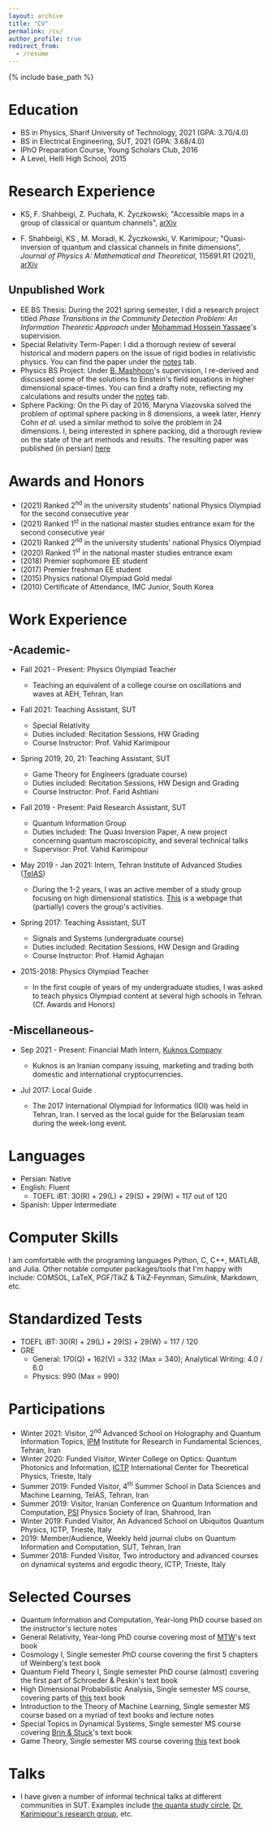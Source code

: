 ```yaml
---
layout: archive
title: "CV"
permalink: /cv/
author_profile: true
redirect_from:
  - /resume
---
```


{% include base_path %}

<!--Research Statement
=====-->



Education
======
* BS in Physics, Sharif University of Technology, 2021 (GPA: 3.70/4.0)
* BS in Electrical Engineering, SUT, 2021 (GPA: 3.68/4.0)
* IPhO Preparation Course, Young Scholars Club, 2016
* A Level, Helli High School, 2015

Research Experience
======
* KS, F. Shahbeigi, Z. Puchała, K. Życzkowski; "Accessible maps in a group of classical or quantum channels", [arXiv](https://arxiv.org/abs/2201.12524)

* F. Shahbeigi, KS , M. Moradi, K. Życzkowski, V. Karimipour; "Quasi-inversion of
quantum and classical channels in finite dimensions", *Journal of Physics A: Mathematical
and Theoretical*, 115691.R1 (2021), [arXiv](http://arxiv.org/abs/2104.06062)

Unpublished Work
-----

* EE BS Thesis: During the 2021 spring semester, I did a research project titled *Phase Transitions in the Community Detection Problem: An Information Theoretic Approach* under [Mohammad Hossein Yassaee](https://scholar.google.com/citations?user=Y6vuiBUAAAAJ&hl=en)'s supervision.
* Special Relativity Term-Paper: I did a thorough review of several historical and modern papers on the issue of rigid bodies in relativistic physics. You can find the paper under the [notes](http://kooroshsadri.github.io/notes) tab.
* Physics BS Project: Under [B. Mashhoon](https://scholar.google.com/citations?user=Yj0-pX4AAAAJ&hl=en)'s supervision, I re-derived and discussed some of the solutions to Einstein's field equations in higher dimensional space-times. You can find a drafty note, reflecting my calculations and results under the [notes](http://kooroshsadri.github.io/notes) tab.
* Sphere Packing: On the Pi day of 2016, Maryna Viazovska solved the problem of optimal sphere packing in 8 dimensions, a week later, Henry Cohn *et al.* used a similar method to solve the problem in 24 dimensions. I, being interested in sphere packing, did a thorough review on the state of the art methods and results. The resulting paper was published (in persian) [here](http://physics.sharif.edu/~takaneh/wp-content/uploads/2020/03/Takaneh28.pdf)

Awards and Honors
======
* (2021) Ranked 2<sup>nd</sup> in the university students' national Physics Olympiad for the second consecutive year
* (2021) Ranked 1<sup>st</sup> in the national master studies entrance exam for the second consecutive year 
* (2021) Ranked 2<sup>nd</sup> in the university students' national Physics Olympiad
* (2020) Ranked 1<sup>st</sup> in the national master studies entrance exam
* (2018) Premier sophomore EE student
* (2017) Premier freshman EE student
* (2015) Physics national Olympiad Gold medal
* (2010) Certificate of Attendance, IMC Junior, South Korea


Work Experience
======

-Academic-
------
* Fall 2021 - Present: Physics Olympiad Teacher
  * Teaching an equivalent of a college course on oscillations and waves at AEH, Tehran, Iran

* Fall 2021: Teaching Assistant, SUT
  * Special Relativity
  * Duties included: Recitation Sessions, HW Grading
  * Course Instructor: Prof. Vahid Karimipour

* Spring 2019, 20, 21: Teaching Assistant, SUT
  * Game Theory for Engineers (graduate course)
  * Duties included: Recitation Sessions, HW Design and Grading
  * Course Instructor: Prof. Farid Ashtiani

* Fall 2019 - Present: Paid Research Assistant, SUT
  * Quantum Information Group
  * Duties included: The Quasi Inversion Paper, A new project concerning quantum macroscopicity, and several technical talks 
  * Supervisor: Prof. Vahid Karimipour 

* May 2019 - Jan 2021: Intern, Tehran Institute of Advanced Studies ([TeIAS](https://teias.institute/))
  * During the 1-2 years, I was an active member of a study group focusing on high dimensional statistics. [This](https://teias.institute/statistics-reading-group/) is a webpage that (partially) covers the group's activities.

* Spring 2017: Teaching Assistant, SUT
  * Signals and Systems (undergraduate course)
  * Duties included: Recitation Sessions, HW Design and Grading
  * Course Instructor: Prof. Hamid Aghajan

* 2015-2018: Physics Olympiad Teacher
  * In the first couple of years of my undergraduate studies, I was asked to teach physics Olympiad content at several high schools in Tehran. (Cf. Awards and Honors)

-Miscellaneous-
-----

* Sep 2021 - Present: Financial Math Intern, [Kuknos Company](https://kuknos.ir/)
  * Kuknos is an Iranian company issuing, marketing and trading both domestic and international cryptocurrencies.

* Jul 2017: Local Guide
  * The 2017 International Olympiad for Informatics (IOI) was held in Tehran, Iran. I served as the local guide for the Belarusian team during the week-long event.

Languages
=====
* Persian: Native
* English: Fluent
  * TOEFL iBT: 30(R) + 29(L) + 29(S) + 29(W) = 117 out of 120
* Spanish: Upper Intermediate

Computer Skills
=====
I am comfortable with the programing languages Python, C, C++, MATLAB, and Julia. Other notable computer packages/tools that I'm happy with include: COMSOL, LaTeX, PGF/TikZ & TikZ-Feynman, Simulink, Markdown, etc.

Standardized Tests
==== 
* TOEFL iBT: 30(R) + 29(L) + 29(S) + 29(W) = 117 / 120
* GRE
  * General: 170(Q) + 162(V) = 332 (Max = 340); Analytical Writing: 4.0 / 6.0
  * Physics: 990 (Max = 990)


Participations
=====
* Winter 2021: Visitor, 2<sup>nd</sup> Advanced School on Holography and Quantum Information Topics, [IPM](http://www.ipm.ac.ir/) Institute for Research in Fundamental Sciences, Tehran, Iran
* Winter 2020: Funded Visitor, Winter College on Optics: Quantum Photonics and Information, [ICTP](http://ictp.it) International Center for Theoretical Physics, Trieste, Italy
* Summer 2019: Funded Visitor, 4<sup>th</sup> Summer School in Data Sciences and Machine Learning, TeIAS, Tehran, Iran
* Summer 2019: Visitor, Iranian Conference on Quantum Information and Computation, [PSI](psi.ir) Physics Society of Iran, Shahrood, Iran
* Winter 2019: Funded Visitor, An Advanced School on Ubiquitos Quantum Physics, ICTP, Trieste, Italy
* 2019: Member/Audience, Weekly held journal clubs on Quantum Information and Computation, SUT, Tehran, Iran
* Summer 2018: Funded Visitor, Two introductory and advanced courses on dynamical systems and ergodic theory, ICTP, Trieste, Italy

Selected Courses
=====

* Quantum Information and Computation, Year-long PhD course based on the instructor's lecture notes
* General Relativity, Year-long PhD course covering most of [MTW](https://en.wikipedia.org/wiki/Gravitation_(book))'s text book
* Cosmology I, Single semester PhD course covering the first 5 chapters of Weinberg's text book
* Quantum Field Theory I, Single semester PhD course (almost) covering the first part of Schroeder & Peskin's text book
* High Dimensional Probabilistic Analysis, Single semester MS course, covering parts of [this](https://www.math.uci.edu/~rvershyn/papers/HDP-book/) text book
* Introduction to the Theory of Machine Learning, Single semester MS course based on a myriad of text books and lecture notes
* Special Topics in Dynamical Systems, Single semester MS course covering [Brin & Stuck](http://inis.jinr.ru/sl/vol2/Mathematics/Diff.Equations/Brin%20M.,%20Stuck%20G.,%20Introduction%20to%20Dynamical%20Systems,%202003.pdf)'s text book
* Game Theory, Single semester MS course covering [this](https://books.google.com/books?id=W_kmzQEACAAJ&printsec=frontcover&source=gbs_ge_summary_r&cad=0) text book

Talks
======
  * I have given a number of informal technical talks at different communities in SUT. Examples include [the quanta study circle](http://physics.sharif.edu/~ebrahimi_mohammad/Study%20Circle%20Fall19.html), [Dr. Karimipour's research group](http://physics.sharif.edu/~vahid/mystudents.html), etc.

